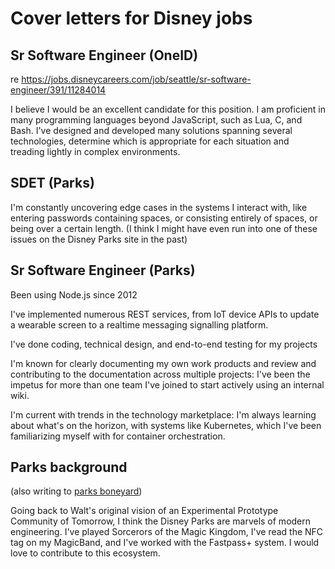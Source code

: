 # Cover letters for Disney jobs

## Sr Software Engineer (OneID)

re https://jobs.disneycareers.com/job/seattle/sr-software-engineer/391/11284014

I believe I would be an excellent candidate for this position. I am proficient in many programming languages beyond JavaScript, such as Lua, C, and Bash. I've designed and developed many solutions spanning several technologies, determine which is appropriate for each situation and treading lightly in complex environments.

## SDET (Parks)

I'm constantly uncovering edge cases in the systems I interact with, like entering passwords containing spaces, or consisting entirely of spaces, or being over a certain length. (I think I might have even run into one of these issues on the Disney Parks site in the past)

## Sr Software Engineer (Parks)

Been using Node.js since 2012

I've implemented numerous REST services, from IoT device APIs to update a wearable screen to a realtime messaging signalling platform.

I've done coding, technical design, and end-to-end testing for my projects

I'm known for clearly documenting my own work products and review and contributing to the documentation across multiple projects: I've been the impetus for more than one team I've joined to start actively using an internal wiki.

I'm current with trends in the technology marketplace: I'm always learning about what's on the horizon, with systems like Kubernetes, which I've been familiarizing myself with for container orchestration.

## Parks background

(also writing to [parks boneyard](51f96a55-afd6-41f6-8319-3fe6b29ad3ac.md))

Going back to Walt's original vision of an Experimental Prototype Community of Tomorrow, I think the Disney Parks are marvels of modern engineering. I've played Sorcerors of the Magic Kingdom, I've read the NFC tag on my MagicBand, and I've worked with the Fastpass+ system. I would love to contribute to this ecosystem.
